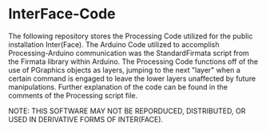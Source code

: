 # InterFace-Code
The following repository stores the Processing Code utilized for the public installation Inter(Face). 
The Arduino Code utilized to accomplish Processing-Arduino communication was the StandardFirmata script from the Firmata library within Arduino.
The Processing Code functions off of the use of PGraphics objects as layers, jumping to the next "layer" when a certain command is engaged to leave the lower layers unaffected by future manipulations.
Further explanation of the code can be found in the comments of the Processing script file.

NOTE: THIS SOFTWARE MAY NOT BE REPORDUCED, DISTRIBUTED, OR USED IN DERIVATIVE FORMS OF INTER(FACE).
